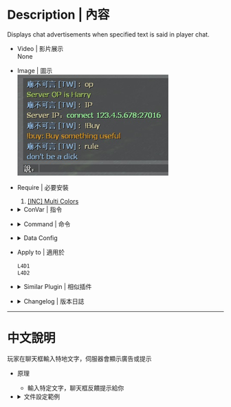 # Description | 內容
Displays chat advertisements when specified text is said in player chat.

* Video | 影片展示
<br/>None

* Image | 圖示
    <br/>![chat_responses_1](image/chat_responses_1.jpg)

* Require | 必要安裝
    1. [[INC] Multi Colors](https://github.com/fbef0102/L4D1_2-Plugins/releases/tag/Multi-Colors)

* <details><summary>ConVar | 指令</summary>

    None
</details>

* <details><summary>Command | 命令</summary>

    None
</details>

* <details><summary>Data Config</summary>

	* [configs\chat_responses.txt](configs\chat_responses.txt)
		```php
        "ChatResponses"
        {
            "OP" // specified text is said in player chat.
            {
                // Displays message
                "text"		"{olive}Server OP is Harry"
            }
        }
		```
</details>

* Apply to | 適用於
    ```
    L4D1
    L4D2
    ```

* <details><summary>Similar Plugin | 相似插件</summary>

    1. [server_vpn_hop](https://github.com/fbef0102/Game-Private_Plugin/tree/main/Plugin_%E6%8F%92%E4%BB%B6/Server_%E4%BC%BA%E6%9C%8D%E5%99%A8/server_vpn_hop): Type Command to show Server/Vpn List
        > 輸入指令顯示 Server/Vpn 列表
</details>

* <details><summary>Changelog | 版本日誌</summary>

	* v1.1 (2023-12-21)
		* Optimize code and improve performance
</details>

- - - -
# 中文說明
玩家在聊天框輸入特地文字，伺服器會顯示廣告或提示

* 原理
    * 輸入特定文字，聊天框反饋提示給你

* <details><summary>文件設定範例</summary>

	* [configs\chat_responses.txt](configs\chat_responses.txt)
		```php
        "ChatResponses"
        {
            "OP" // 玩家在聊天框輸入特地文字
            {
                // 伺服器會顯示訊息
                "text"		"{olive}Server OP is Harry"
            }
        }
		```
</details>

